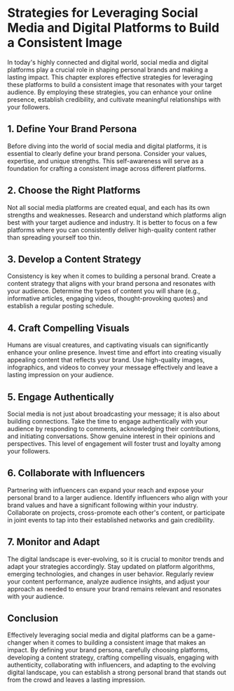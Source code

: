 Strategies for Leveraging Social Media and Digital Platforms to Build a Consistent Image
===================================================================================================

In today's highly connected and digital world, social media and digital platforms play a crucial role in shaping personal brands and making a lasting impact. This chapter explores effective strategies for leveraging these platforms to build a consistent image that resonates with your target audience. By employing these strategies, you can enhance your online presence, establish credibility, and cultivate meaningful relationships with your followers.

1\. Define Your Brand Persona
----------------------------

Before diving into the world of social media and digital platforms, it is essential to clearly define your brand persona. Consider your values, expertise, and unique strengths. This self-awareness will serve as a foundation for crafting a consistent image across different platforms.

2\. Choose the Right Platforms
-----------------------------

Not all social media platforms are created equal, and each has its own strengths and weaknesses. Research and understand which platforms align best with your target audience and industry. It is better to focus on a few platforms where you can consistently deliver high-quality content rather than spreading yourself too thin.

3\. Develop a Content Strategy
-----------------------------

Consistency is key when it comes to building a personal brand. Create a content strategy that aligns with your brand persona and resonates with your audience. Determine the types of content you will share (e.g., informative articles, engaging videos, thought-provoking quotes) and establish a regular posting schedule.

4\. Craft Compelling Visuals
---------------------------

Humans are visual creatures, and captivating visuals can significantly enhance your online presence. Invest time and effort into creating visually appealing content that reflects your brand. Use high-quality images, infographics, and videos to convey your message effectively and leave a lasting impression on your audience.

5\. Engage Authentically
-----------------------

Social media is not just about broadcasting your message; it is also about building connections. Take the time to engage authentically with your audience by responding to comments, acknowledging their contributions, and initiating conversations. Show genuine interest in their opinions and perspectives. This level of engagement will foster trust and loyalty among your followers.

6\. Collaborate with Influencers
-------------------------------

Partnering with influencers can expand your reach and expose your personal brand to a larger audience. Identify influencers who align with your brand values and have a significant following within your industry. Collaborate on projects, cross-promote each other's content, or participate in joint events to tap into their established networks and gain credibility.

7\. Monitor and Adapt
--------------------

The digital landscape is ever-evolving, so it is crucial to monitor trends and adapt your strategies accordingly. Stay updated on platform algorithms, emerging technologies, and changes in user behavior. Regularly review your content performance, analyze audience insights, and adjust your approach as needed to ensure your brand remains relevant and resonates with your audience.

Conclusion
----------

Effectively leveraging social media and digital platforms can be a game-changer when it comes to building a consistent image that makes an impact. By defining your brand persona, carefully choosing platforms, developing a content strategy, crafting compelling visuals, engaging with authenticity, collaborating with influencers, and adapting to the evolving digital landscape, you can establish a strong personal brand that stands out from the crowd and leaves a lasting impression.
